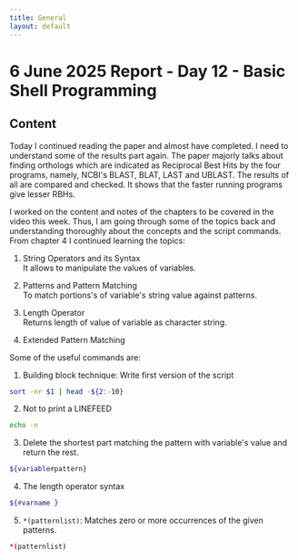 ```yaml
---
title: General
layout: default
---
```


# 6 June 2025 Report - Day 12 - Basic Shell Programming

## Content

Today I continued reading the paper and almost have completed. I need to understand some of the results part again. The paper majorly talks about finding orthologs which are indicated as Reciprocal Best Hits by the four programs, namely, NCBI's BLAST, BLAT, LAST and UBLAST. The results of all are compared and checked. It shows that the faster running programs give lesser RBHs. 

I worked on the content and notes of the chapters to be covered in the video this week. Thus, I am going through some of the topics back and understanding thoroughly about the concepts and the script commands. From chapter 4 I continued learning the topics:

1. String Operators and its Syntax  
It allows to manipulate the values of variables.

2. Patterns and Pattern Matching    
To match portions's of variable's string value against patterns.

3. Length Operator  
Returns length of value of variable as character string.

4. Extended Pattern Matching


Some of the useful commands are:

1. Building block technique: Write first version of the script
```bash
sort -nr $1 | head -${2:-10}
```

2. Not to print a LINEFEED
```bash 
echo -n
```

3. Delete the shortest part matching the pattern with variable's value and return the rest.
```bash
${variable#pattern}
```

4. The length operator syntax
```bash
${#varname }
```

5. `*(patternlist)`: Matches zero or more occurrences of the given patterns.
```bash
*(patternlist)
```